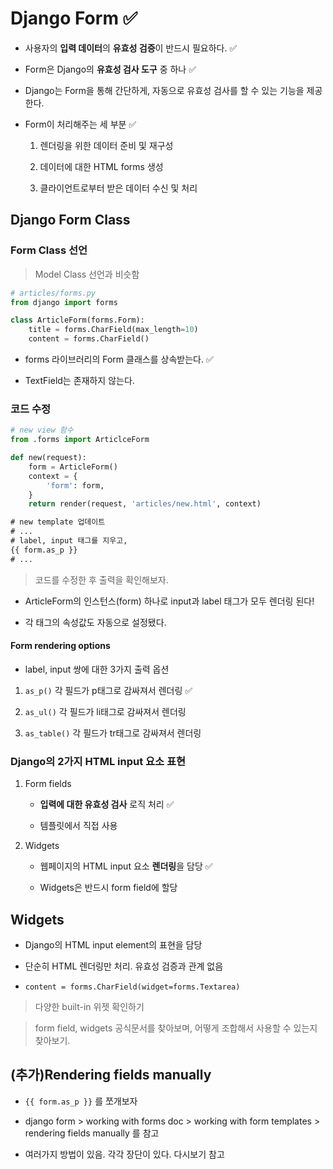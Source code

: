 # Django Form ✅

- 사용자의 **입력 데이터**의 **유효성 검증**이 반드시 필요하다. ✅

- Form은 Django의 **유효성 검사 도구** 중 하나 ✅

- Django는 Form을 통해 간단하게, 자동으로 유효성 검사를 할 수 있는 기능을 제공한다.

- Form이 처리해주는 세 부분 ✅

    1. 렌더링을 위한 데이터 준비 및 재구성

    2. 데이터에 대한 HTML forms 생성

    3. 클라이언트로부터 받은 데이터 수신 및 처리

## Django Form Class

### Form Class 선언

> Model Class 선언과 비슷함

```python
# articles/forms.py
from django import forms

class ArticleForm(forms.Form):
    title = forms.CharField(max_length=10)
    content = forms.CharField()
```

- forms 라이브러리의 Form 클래스를 상속받는다. ✅

- TextField는 존재하지 않는다.

### 코드 수정

```python
# new view 함수
from .forms import ArticlceForm

def new(request):
    form = ArticleForm()
    context = {
        'form': form,
    }
    return render(request, 'articles/new.html', context)
```

```html
# new template 업데이트
# ...
# label, input 태그를 지우고,
{{ form.as_p }}
# ...
```

> 코드를 수정한 후 출력을 확인해보자.

- ArticleForm의 인스턴스(form) 하나로 input과 label 태그가 모두 렌더링 된다!

- 각 태그의 속성값도 자동으로 설정됐다. 

#### Form rendering options

- label, input 쌍에 대한 3가지 출력 옵션

1. `as_p()` 각 필드가 p태그로 감싸져서 렌더링 ✅

2. `as_ul()` 각 필드가 li태그로 감싸져서 렌더링

3. `as_table()` 각 필드가 tr태그로 감싸져서 렌더링

### Django의 2가지 HTML input 요소 표현

1. Form fields

    - **입력에 대한 유효성 검사** 로직 처리 ✅

    - 템플릿에서 직접 사용

2. Widgets

    - 웹페이지의 HTML input 요소 **렌더링**을 담당 ✅

    - Widgets은 반드시 form field에 할당

## Widgets

- Django의 HTML input element의 표현을 담당

- 단순히 HTML 렌더링만 처리. 유효성 검증과 관계 없음

- `content = forms.CharField(widget=forms.Textarea)`

> 다양한 built-in 위젯 확인하기

> form field, widgets 공식문서를 찾아보며, 어떻게 조합해서 사용할 수 있는지 찾아보기.


## (추가)Rendering fields manually

- `{{ form.as_p }}` 를 쪼개보자

- django form > working with forms doc > working with form templates > rendering fields manually 를 참고

- 여러가지 방법이 있음. 각각 장단이 있다. 다시보기 참고